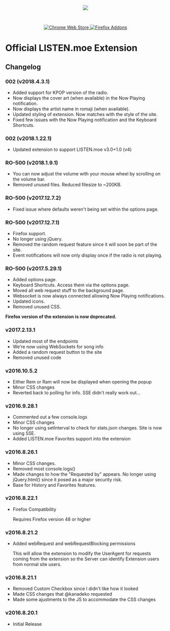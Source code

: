 <div align="center">
	<p>
		<img src="https://lolisafe.moe/DJwzPbWD.png" />
	</p>
	<br />
	<p align="center">
		<a href="https://chrome.google.com/webstore/detail/listenmoe/bjhaeboalljjbggiljjokojcedhmkfoa?hl=en" target="_blank">
			<img src="https://img.shields.io/chrome-web-store/v/bjhaeboalljjbggiljjokojcedhmkfoa.svg?style=flat-square&maxAge=3600" alt="Chrome Web Store">
		</a>
		<a href="https://addons.mozilla.org/en-US/firefox/addon/listen-moe-extension/" target="_blank">
			<img src="https://img.shields.io/amo/v/listen-moe-extension.svg?style=flat-square&maxAge=3600" alt="Firefox Addons">
		</a>
	</p>
</div>

# Official LISTEN.moe Extension

## Changelog

### 002 (v2018.4.3.1)
- Added support for KPOP version of the radio.
- Now displays the cover art (when available) in the Now Playing notification.
- Now displays the artist name in romaji (when available).
- Updated styling of extension. Now matches with the style of the site.
- Fixed few issues with the Now Playing notification and the Keyboard Shortcuts.

### 002 (v2018.1.22.1)
- Updated extension to support LISTEN.moe v3.0+1.0 (v4)

### RO-500 (v2018.1.9.1)
- You can now adjust the volume with your mouse wheel by scrolling on the volume bar.
- Removed unused files. Reduced filesize to ~200KB.

### RO-500 (v2017.12.7.2)
- Fixed issue where defaults weren't being set within the options page.

### RO-500 (v2017.12.7.1)
- Firefox support.
- No longer using jQuery.
- Removed the random request feature since it will soon be part of the site.
- Event notifications will now only display once if the radio is not playing.

### RO-500 (v2017.5.29.1)
- Added options page.
- Keyboard Shortcuts. Access them via the options page.
- Moved all web request stuff to the background page.
- Websocket is now always connected allowing Now Playing notifications.
- Updated icons.
- Removed unused CSS.

**Firefox version of the extension is now deprecated.**

### v2017.2.13.1

- Updated most of the endpoints
- We're now using WebSockets for song info
- Added a random request button to the site
- Removed unused code

### v2016.10.5.2

- Either Rem or Ram will now be displayed when opening the popup
- Minor CSS changes
- Reverted back to polling for info. SSE didn't really work out...

### v2016.9.28.1

- Commented out a few console.logs
- Minor CSS changes
- No longer using setInterval to check for stats.json changes. Site is now using SSE.
- Added LISTEN.moe Favorites support into the extension

### v2016.8.26.1

- Minor CSS changes.
- Removed most console.logs()
- Made changes to how the "Requested by" appears. No longer using jQuery.html() since it posed as a major security risk.
- Base for History and Favorites features.

### v2016.8.22.1

- Firefox Compatibility

  Requires Firefox version 48 or higher

### v2016.8.21.2

- Added webRequest and webRequestBlocking permissions

  This will allow the extension to modify the UserAgent for requests coming from the extension so the Server can identify Extension users from normal site users.

### v2016.8.21.1

- Removed Custom Checkbox since I didn't like how it looked
- Made CSS changes that @kanadeko requested
- Made some ajustments to the JS to accommodate the CSS changes

### v2016.8.20.1

- Initial Release
